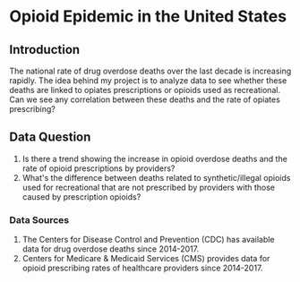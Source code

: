 # Opioid Epidemic in the United States 

## Introduction
The national rate of drug overdose deaths over the last decade is increasing rapidly. The idea behind my project is to analyze data to see whether these deaths are linked to opiates prescriptions or opioids used as recreational. Can we see any correlation between these deaths and the rate of opiates prescribing? 

## Data Question
1. Is there a trend showing the increase in opioid overdose deaths and the rate of opioid prescriptions by providers?
2. What's the difference between deaths related to synthetic/illegal opioids used for recreational that are not prescribed by providers with those caused by prescription opioids?

### Data Sources
1. The Centers for Disease Control and Prevention (CDC) has available data for drug overdose deaths since 2014-2017.  
2. Centers for Medicare & Medicaid Services (CMS) provides data for opioid prescribing rates of healthcare providers since 2014-2017.



